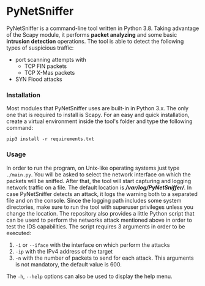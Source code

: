 # PyNetSniffer
PyNetSniffer is a command-line tool written in Python 3.8. Taking advantage of the Scapy module, it performs **packet analyzing** and some basic **intrusion detection** operations.
The tool is able to detect the following types of suspicious traffic:
- port scanning attempts with
    + TCP FIN packets
    + TCP X-Mas packets
- SYN Flood attacks

### Installation
Most modules that PyNetSniffer uses are built-in in Python 3.x. The only one that is required to install is Scapy. For an easy and quick installation, create a virtual environment inside the tool's folder and type the following command:

`pip3 install -r requirements.txt`

### Usage
In order to run the program, on Unix-like operating systems just type `./main.py`. You will be asked to select the network interface on which the packets will be sniffed. After that, the tool will start capturing and logging network traffic on a file. The default location is **_/var/log/PyNetSniffer/_**. In case PyNetSniffer detects an attack, it logs the warning both to a separated file and on the console. Since the logging path includes some system directories, make sure  to run the tool with superuser privileges unless you change the location.
The repository also provides a little Python script that can be userd to perform the networks attack mentioned above in order to test the IDS capabilities. The script requires 3 arguments in order to be executed:
1. `-i` or `--iface` with the interface on which perform the attacks
2. `-ip` with the IPv4 address of the target
3. `-n` with the number of packets to send for each attack. This arguments is not mandatory, the default value is 600.

The `-h`, `--help` options can also be used to display the help menu.
